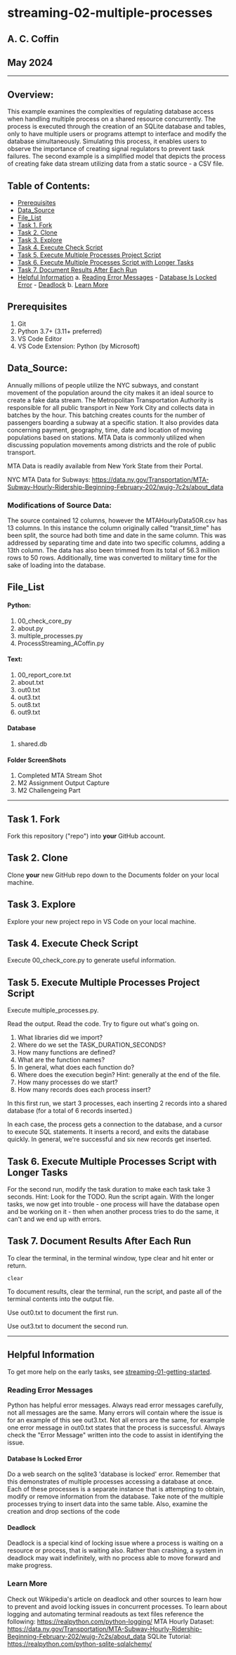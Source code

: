 # streaming-02-multiple-processes
## A. C. Coffin
## May 2024
---
## Overview:

This example examines the complexities of regulating database access when handling multiple process on a shared resource concurrently. The process is executed through the creation of an SQLite database and tables, only to have multiple users or programs attempt to interface and modify the database simultaneously. Simulating this process, it enables users to observe the importance of creating signal regulators to prevent task failures. The second example is a simplified model that depicts the process of creating fake data stream utilizing data from a static source - a CSV file.

## Table of Contents:
* [Prerequisites](#Prerequisites)
* [Data_Source](#Data_Source)
* [File_List](#File_List)
* [Task 1. Fork](#Task_1._Fork)
* [Task 2. Clone](#Task_2._Clone)
* [Task 3. Explore](#Task_3._Explore)
* [Task 4. Execute Check Script](#Task_4._Execute_Check_Script)
* [Task 5. Execute Multiple Processes Project Script](#Task_5._Execute_Multiple_Processes_Project_Script)
* [Task 6. Execute Multiple Processes Script with Longer Tasks](#Task_6._Execute_Multiple_Processes_Scrip_with_Longer_Tasks)
* [Task 7. Document Results After Each Run](#Task_7._Document_Results_After_Each_Run)
* [Helpful Information](#Helpful_Information)
    a. [Reading Error Messages](#Reading_Error_Messages)
        - [Database Is Locked Error](#Database_Is_Locked_Error)
        - [Deadlock](#Deadlock)
    b. [Learn More](#Learn_More)

## Prerequisites

1. Git
2. Python 3.7+ (3.11+ preferred)
3. VS Code Editor
4. VS Code Extension: Python (by Microsoft)

## Data_Source:
Annually millions of people utilize the NYC subways, and constant movement of the population around the city makes it an ideal source to create a fake data stream. The Metropolitan Transportation Authority is responsible for all public transport in New York City and collects data in batches by the hour. This batching creates counts for the number of passengers boarding a subway at a specific station. It also provides data concerning payment, geography, time, date and location of moving populations based on stations. MTA Data is commonly utilized when discussing population movements among districts and the role of public transport.

MTA Data is readily available from New York State from their Portal. 

NYC MTA Data for Subways: https://data.ny.gov/Transportation/MTA-Subway-Hourly-Ridership-Beginning-February-202/wujg-7c2s/about_data

### Modifications of Source Data:
The source contained 12 columns, however the MTAHourlyData50R.csv has 13 columns. In this instance the column originally called "transit_time" has been split, the source had both time and date in the same column. This was addressed by separating time and date into two specific columns, adding a 13th column. The data has also been trimmed from its total of 56.3 million rows to 50 rows. Additionally, time was converted to military time for the sake of loading into the database.

## File_List
#### Python:
1. 00_check_core_py
2. about.py
3. multiple_processes.py
4. ProcessStreaming_ACoffin.py

#### Text:
1. 00_report_core.txt
2. about.txt
3. out0.txt
4. out3.txt
5. out8.txt
6. out9.txt

#### Database
1. shared.db

#### Folder ScreenShots
1. Completed MTA Stream Shot
2. M2 Assignment Output Capture
3. M2 Challengeing Part
---

## Task 1. Fork 

Fork this repository ("repo") into **your** GitHub account. 

## Task 2. Clone

Clone **your** new GitHub repo down to the Documents folder on your local machine. 

## Task 3. Explore

Explore your new project repo in VS Code on your local machine.

## Task 4. Execute Check Script

Execute 00_check_core.py to generate useful information.

## Task 5. Execute Multiple Processes Project Script

Execute multiple_processes.py.

Read the output. Read the code. 
Try to figure out what's going on. 

1. What libraries did we import?
1. Where do we set the TASK_DURATION_SECONDS?
1. How many functions are defined? 
1. What are the function names? 
1. In general, what does each function do? 
1. Where does the execution begin? Hint: generally at the end of the file.
1. How many processes do we start?
1. How many records does each process insert?

In this first run, we start 3 processes, each inserting 2 records into a shared database (for a total of 6 records inserted.)

In each case, the process gets a connection to the database, and a cursor to execute SQL statements.
It inserts a record, and exits the database quickly. In general, we're successful and six new records get inserted. 

## Task 6. Execute Multiple Processes Script with Longer Tasks

For the second run, modify the task duration to make each task take 3 seconds. 
Hint: Look for the TODO.
Run the script again. 
With the longer tasks, we now get into trouble - one process will have the database open and be working on it - then when another process tries to do the same, it can't and 
we end up with errors. 

## Task 7. Document Results After Each Run

To clear the terminal, in the terminal window, type clear and hit enter or return. 

`clear`

To document results, clear the terminal, run the script, and paste all of the terminal contents into the output file.

Use out0.txt to document the first run. 

Use out3.txt to document the second run.


-----

## Helpful Information
To get more help on the early tasks, see [streaming-01-getting-started](https://github.com/denisecase/streaming-01-getting-started).

### Reading Error Messages
Python has helpful error messages. Always read error messages carefully, not all messages are the same. 
Many errors will contain where the issue is for an example of this see out3.txt. Not all errors are the same, for example one error message in out0.txt states that the process is successful. Always check the "Error Message" written into the code to assist in identifying the issue. 

#### Database Is Locked Error
Do a web search on the sqlite3 'database is locked' error.
Remember that this demonstrates of multiple processes accessing a database at once. Each of these processes is a separate instance that is attempting to obtain, modify or remove information from the database. Take note of the multiple processes trying to insert data into the same table. Also, examine the creation and drop sections of the code

#### Deadlock
Deadlock is a special kind of locking issue where a process is waiting on a resource or process, that is waiting also. 
Rather than crashing, a system in deadlock may wait indefinitely, with no process able to move forward and make progress.

### Learn More
Check out Wikipedia's article on deadlock and other sources to learn how to prevent and avoid locking issues in concurrent processes. 
To learn about logging and automating terminal readouts as text files reference the following: https://realpython.com/python-logging/
MTA Hourly Dataset: https://data.ny.gov/Transportation/MTA-Subway-Hourly-Ridership-Beginning-February-202/wujg-7c2s/about_data
SQLite Tutorial: https://realpython.com/python-sqlite-sqlalchemy/

